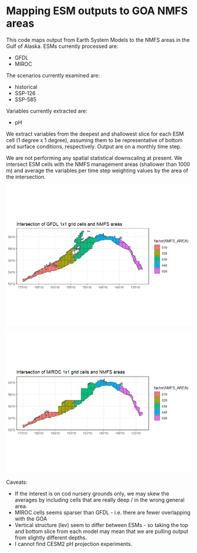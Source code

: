 # Mapping ESM outputs to GOA NMFS areas

This code maps output from Earth System Models to the NMFS areas in the Gulf of Alaska. ESMs currently processed are:

- GFDL
- MIROC

The scenarios currently examined are:

- historical
- SSP-126
- SSP-585

Variables currently extracted are:

- pH

We extract variables from the deepest and shallowest slice for each ESM cell (1 degree x 1 degree), assuming them to be representative of bottom and surface conditions, respectively. Output are on a monthly time step. 

We are not performing any spatial statistical downscaling at present. We intersect ESM cells with the NMFS management areas (shallower than 1000 m) and average the variables per time step weighting values by the area of the intersection.

![GFDL grid](gfdl_grid.png)


![MIROC grid](miroc_grid.png)


Caveats:

 - If the interest is on cod nursery grounds only, we may skew the averages by including cells that are really deep / in the wrong general area. 
 - MIROC cells seems sparser than GFDL - i.e. there are fewer overlapping with the GOA
 - Vertical structure (lev) seem to differ between ESMs - so taking the top and bottom slice from each model may mean that we are pulling output from slightly different depths.
 - I cannot find CESM2 pH projection experiments.
